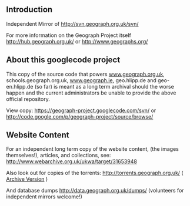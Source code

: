 ## Introduction ##
Independent Mirror of http://svn.geograph.org.uk/svn/

For more information on the Geograph Project itself
http://hub.geograph.org.uk/ or
http://www.geographs.org/

## About this googlecode project ##
This copy of the source code that powers www.geograph.org.uk, schools.geograph.org.uk, www.geograph.ie, geo.hlipp.de and geo-en.hlipp.de (so far) is meant as a long term archival should the worse happen and the current administrators be unable to provide the above official repository.

View copy:
https://geograph-project.googlecode.com/svn/
or
http://code.google.com/p/geograph-project/source/browse/

## Website Content ##
For an independent long term copy of the website content, (the images themselves!), articles, and collections, see:
http://www.webarchive.org.uk/ukwa/target/31653948


Also look out for copies of the torrents:
http://torrents.geograph.org.uk/ ( [Archive Version](http://www.webarchive.org.uk/wayback/archive/20090921083347/http://torrents.geograph.org.uk/) )

And database dumps
http://data.geograph.org.uk/dumps/
(volunteers for independent mirrors welcome!)
